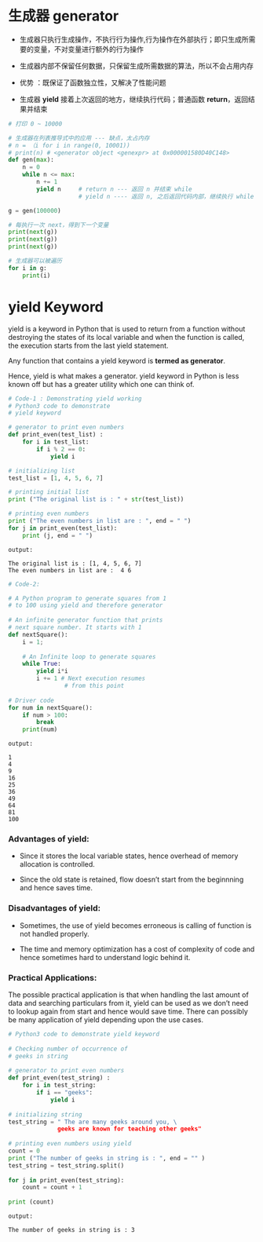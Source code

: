 # 生成器 generator

- 生成器只执行生成操作，不执行行为操作,行为操作在外部执行；即只生成所需要的变量，不对变量进行额外的行为操作

- 生成器内部不保留任何数据，只保留生成所需数据的算法，所以不会占用内存
  
- 优势 ：既保证了函数独立性，又解决了性能问题

- 生成器 **yield** 接着上次返回的地方，继续执行代码；普通函数 **return**，返回结果并结束

```python
# 打印 0 ~ 10000

# 生成器在列表推导式中的应用 --- 缺点，太占内存
# n = （i for i in range(0, 10001))
# print(n) # <generator object <genexpr> at 0x000001580D40C148>
def gen(max):
    n = 0
    while n <= max:
        n += 1
        yield n     # return n --- 返回 n 并结束 while
                    # yield n ---- 返回 n, 之后返回代码内部，继续执行 while 代码

g = gen(100000)

# 每执行一次 next，得到下一个变量
print(next(g))
print(next(g))
print(next(g))

# 生成器可以被遍历
for i in g:
    print(i)
```

# yield Keyword

yield is a keyword in Python that is used to return from a function without destroying the states of its local variable and when the function is called, the execution starts from the last yield statement. 

Any function that contains a yield keyword is **termed as generator**. 

Hence, yield is what makes a generator. yield keyword in Python is less known off but has a greater utility which one can think of.

```python
# Code-1 : Demonstrating yield working
# Python3 code to demonstrate 
# yield keyword 

# generator to print even numbers 
def print_even(test_list) : 
	for i in test_list: 
		if i % 2 == 0: 
			yield i 

# initializing list 
test_list = [1, 4, 5, 6, 7] 

# printing initial list 
print ("The original list is : " + str(test_list)) 

# printing even numbers 
print ("The even numbers in list are : ", end = " ") 
for j in print_even(test_list): 
	print (j, end = " ") 
````

```
output:

The original list is : [1, 4, 5, 6, 7]
The even numbers in list are :  4 6 
```

```python
# Code-2:

# A Python program to generate squares from 1  
# to 100 using yield and therefore generator  
  
# An infinite generator function that prints  
# next square number. It starts with 1  
def nextSquare():  
    i = 1;  
  
    # An Infinite loop to generate squares  
    while True:  
        yield i*i                  
        i += 1 # Next execution resumes  
                # from this point      
  
# Driver code  
for num in nextSquare():  
    if num > 100:  
        break    
    print(num)  
```

```
output:

1
4
9
16
25
36
49
64
81
100
```

### Advantages of yield:

- Since it stores the local variable states, hence overhead of memory allocation is controlled.

- Since the old state is retained, flow doesn’t start from the beginnning and hence saves time.

### Disadvantages of yield:

- Sometimes, the use of yield becomes erroneous is calling of function is not handled properly.

- The time and memory optimization has a cost of complexity of code and hence sometimes hard to understand logic behind it.

### Practical Applications:

The possible practical application is that when handling the last amount of data and searching particulars from it, yield can be used as we don’t need to lookup again from start and hence would save time. There can possibly be many application of yield depending upon the use cases.

```python
# Python3 code to demonstrate yield keyword 
  
# Checking number of occurrence of  
# geeks in string  
  
# generator to print even numbers 
def print_even(test_string) : 
    for i in test_string: 
        if i == "geeks": 
            yield i 
  
# initializing string 
test_string = " The are many geeks around you, \ 
              geeks are known for teaching other geeks" 
  
# printing even numbers using yield 
count = 0
print ("The number of geeks in string is : ", end = "" ) 
test_string = test_string.split() 
  
for j in print_even(test_string): 
    count = count + 1
  
print (count) 
```

```
output:

The number of geeks in string is : 3
```
